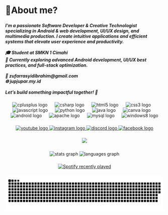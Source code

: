 <h1 align="left">💫About me?</h1>

###

<h5 align="left">I’m a passionate Software Developer & Creative Technologist specializing in Android & web development, UI/UX design, and multimedia production. I create intuitive applications and efficient systems that elevate user experience and productivity.<br><br>🎓 Student at SMKN 1 Cimahi<br>📌 Currently exploring advanced Android development, UI/UX best practices, and full-stack optimization.<br><br>📧 zufarrasyidibrahim@gmail.com<br>🌐 jupjupar.my.id<br><br>Let’s build something impactful together! 🚀</h5>

###

<div align="center">
  <img src="https://cdn.jsdelivr.net/gh/devicons/devicon/icons/cplusplus/cplusplus-original.svg" height="45" alt="cplusplus logo"  />
  <img width="15" />
  <img src="https://cdn.jsdelivr.net/gh/devicons/devicon/icons/csharp/csharp-original.svg" height="45" alt="csharp logo"  />
  <img width="15" />
  <img src="https://cdn.jsdelivr.net/gh/devicons/devicon/icons/html5/html5-original.svg" height="45" alt="html5 logo"  />
  <img width="15" />
  <img src="https://cdn.jsdelivr.net/gh/devicons/devicon/icons/css3/css3-original.svg" height="45" alt="css3 logo"  />
  <img width="15" />
  <img src="https://cdn.jsdelivr.net/gh/devicons/devicon/icons/javascript/javascript-original.svg" height="45" alt="javascript logo"  />
  <img width="15" />
  <img src="https://cdn.jsdelivr.net/gh/devicons/devicon/icons/python/python-original.svg" height="45" alt="python logo"  />
  <img width="15" />
  <img src="https://cdn.jsdelivr.net/gh/devicons/devicon/icons/java/java-original.svg" height="45" alt="java logo"  />
  <img width="15" />
  <img src="https://cdn.jsdelivr.net/gh/devicons/devicon/icons/canva/canva-original.svg" height="45" alt="canva logo"  />
  <img width="15" />
  <img src="https://cdn.jsdelivr.net/gh/devicons/devicon/icons/android/android-original.svg" height="45" alt="android logo"  />
  <img width="15" />
  <img src="https://cdn.jsdelivr.net/gh/devicons/devicon/icons/apache/apache-original.svg" height="45" alt="apache logo"  />
  <img width="15" />
  <img src="https://cdn.jsdelivr.net/gh/devicons/devicon/icons/mysql/mysql-original.svg" height="45" alt="mysql logo"  />
  <img width="15" />
  <img src="https://cdn.jsdelivr.net/gh/devicons/devicon/icons/windows8/windows8-original.svg" height="45" alt="windows8 logo"  />
</div>

###

<div align="center">
  <a href="https://www.youtube.com/@joeparb2352" target="_blank">
    <img src="https://img.shields.io/static/v1?message=Youtube&logo=youtube&label=&color=FF0000&logoColor=white&labelColor=&style=for-the-badge" height="40" alt="youtube logo"  />
  </a>
  <a href="https://www.instagram.com/jupjupar/" target="_blank">
    <img src="https://img.shields.io/static/v1?message=Instagram&logo=instagram&label=&color=E4405F&logoColor=white&labelColor=&style=for-the-badge" height="40" alt="instagram logo"  />
  </a>
  <a href="https://discord.com/channels/users/vond.joepar" target="_blank">
    <img src="https://img.shields.io/static/v1?message=Discord&logo=discord&label=&color=7289DA&logoColor=white&labelColor=&style=for-the-badge" height="40" alt="discord logo"  />
  </a>
  <a href="https://www.facebook.com/muhammad.zufar.14224/" target="_blank">
    <img src="https://img.shields.io/static/v1?message=Facebook&logo=facebook&label=&color=1877F2&logoColor=white&labelColor=&style=for-the-badge" height="40" alt="facebook logo"  />
  </a>
</div>

###

<div align="center">
  <img height="255" src="https://i.pinimg.com/originals/e3/51/63/e3516307092df0c65a25515178e38656.gif"  />
</div>

###

<div align="center">
  <img src="https://github-readme-stats.vercel.app/api?username=Vonhautten&hide_title=false&hide_rank=false&show_icons=true&include_all_commits=true&count_private=true&disable_animations=false&theme=dracula&locale=en&hide_border=false&order=1" height="150" alt="stats graph"  />
  <img src="https://github-readme-stats.vercel.app/api/top-langs?username=Vonhautten&locale=en&hide_title=false&layout=compact&card_width=320&langs_count=4&theme=blueberry&hide_border=false&order=2" height="120" alt="languages graph"  />
</div>

###

<div align="center">
  <a href="https://open.spotify.com/user/rf4gw2swb67nu90qndl87e3xo">
    <img src="https://spotify-recently-played-readme.vercel.app/api?user=rf4gw2swb67nu90qndl87e3xo&count=5" alt="Spotify recently played"  />
  </a>
</div>

###

<img src="https://raw.githubusercontent.com/Vonhautten/Vonhautten/output/snake.svg" alt="Snake animation" />

###
